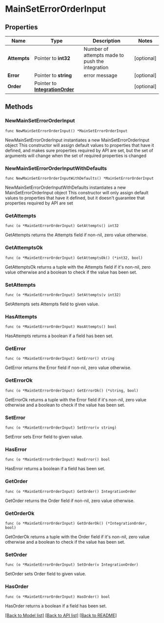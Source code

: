 # MainSetErrorOrderInput

## Properties

Name | Type | Description | Notes
------------ | ------------- | ------------- | -------------
**Attempts** | Pointer to **int32** | Number of attempts made to push the integration | [optional] 
**Error** | Pointer to **string** | error message | [optional] 
**Order** | Pointer to [**IntegrationOrder**](integration.Order.md) |  | [optional] 

## Methods

### NewMainSetErrorOrderInput

`func NewMainSetErrorOrderInput() *MainSetErrorOrderInput`

NewMainSetErrorOrderInput instantiates a new MainSetErrorOrderInput object
This constructor will assign default values to properties that have it defined,
and makes sure properties required by API are set, but the set of arguments
will change when the set of required properties is changed

### NewMainSetErrorOrderInputWithDefaults

`func NewMainSetErrorOrderInputWithDefaults() *MainSetErrorOrderInput`

NewMainSetErrorOrderInputWithDefaults instantiates a new MainSetErrorOrderInput object
This constructor will only assign default values to properties that have it defined,
but it doesn't guarantee that properties required by API are set

### GetAttempts

`func (o *MainSetErrorOrderInput) GetAttempts() int32`

GetAttempts returns the Attempts field if non-nil, zero value otherwise.

### GetAttemptsOk

`func (o *MainSetErrorOrderInput) GetAttemptsOk() (*int32, bool)`

GetAttemptsOk returns a tuple with the Attempts field if it's non-nil, zero value otherwise
and a boolean to check if the value has been set.

### SetAttempts

`func (o *MainSetErrorOrderInput) SetAttempts(v int32)`

SetAttempts sets Attempts field to given value.

### HasAttempts

`func (o *MainSetErrorOrderInput) HasAttempts() bool`

HasAttempts returns a boolean if a field has been set.

### GetError

`func (o *MainSetErrorOrderInput) GetError() string`

GetError returns the Error field if non-nil, zero value otherwise.

### GetErrorOk

`func (o *MainSetErrorOrderInput) GetErrorOk() (*string, bool)`

GetErrorOk returns a tuple with the Error field if it's non-nil, zero value otherwise
and a boolean to check if the value has been set.

### SetError

`func (o *MainSetErrorOrderInput) SetError(v string)`

SetError sets Error field to given value.

### HasError

`func (o *MainSetErrorOrderInput) HasError() bool`

HasError returns a boolean if a field has been set.

### GetOrder

`func (o *MainSetErrorOrderInput) GetOrder() IntegrationOrder`

GetOrder returns the Order field if non-nil, zero value otherwise.

### GetOrderOk

`func (o *MainSetErrorOrderInput) GetOrderOk() (*IntegrationOrder, bool)`

GetOrderOk returns a tuple with the Order field if it's non-nil, zero value otherwise
and a boolean to check if the value has been set.

### SetOrder

`func (o *MainSetErrorOrderInput) SetOrder(v IntegrationOrder)`

SetOrder sets Order field to given value.

### HasOrder

`func (o *MainSetErrorOrderInput) HasOrder() bool`

HasOrder returns a boolean if a field has been set.


[[Back to Model list]](../README.md#documentation-for-models) [[Back to API list]](../README.md#documentation-for-api-endpoints) [[Back to README]](../README.md)


